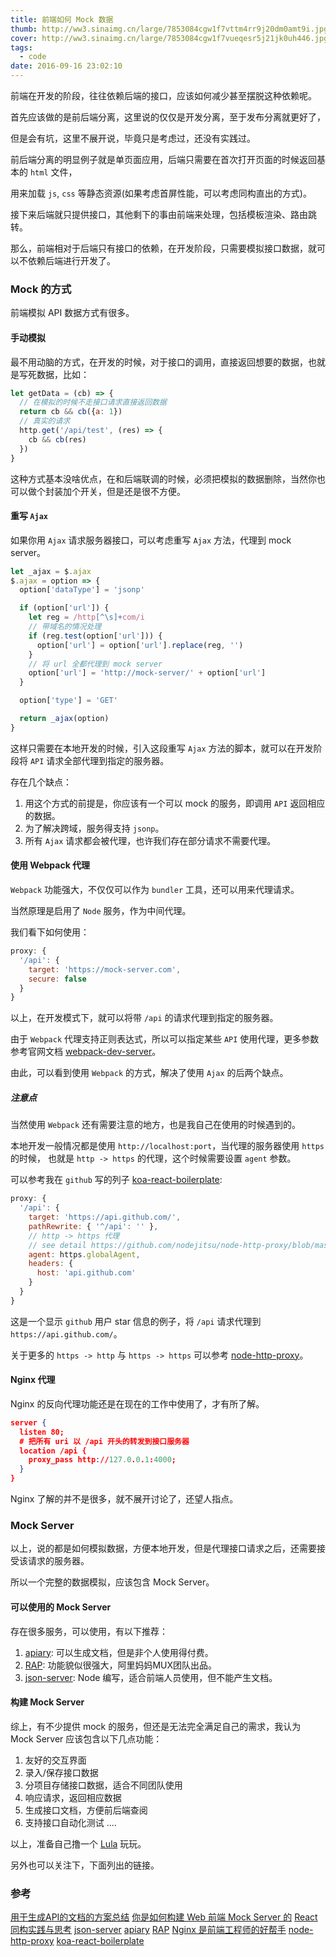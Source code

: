```yaml
---
title: 前端如何 Mock 数据
thumb: http://ww3.sinaimg.cn/large/7853084cgw1f7vttm4rr9j20dm0amt9i.jpg
cover: http://ww3.sinaimg.cn/large/7853084cgw1f7vueqesr5j21jk0uh446.jpg
tags:
  - code
date: 2016-09-16 23:02:10
---
```


前端在开发的阶段，往往依赖后端的接口，应该如何减少甚至摆脱这种依赖呢。

<!-- more -->

首先应该做的是前后端分离，这里说的仅仅是开发分离，至于发布分离就更好了，

但是会有坑，这里不展开说，毕竟只是考虑过，还没有实践过。

前后端分离的明显例子就是单页面应用，后端只需要在首次打开页面的时候返回基本的 `html` 文件，

用来加载 `js`, `css` 等静态资源(如果考虑首屏性能，可以考虑同构直出的方式)。

接下来后端就只提供接口，其他剩下的事由前端来处理，包括模板渲染、路由跳转。

那么，前端相对于后端只有接口的依赖，在开发阶段，只需要模拟接口数据，就可以不依赖后端进行开发了。


### Mock 的方式

前端模拟 API 数据方式有很多。

#### 手动模拟

最不用动脑的方式，在开发的时候，对于接口的调用，直接返回想要的数据，也就是写死数据，比如：

```js
let getData = (cb) => {
  // 在模拟的时候不走接口请求直接返回数据
  return cb && cb({a: 1})
  // 真实的请求
  http.get('/api/test', (res) => {
    cb && cb(res)
  })
}
```

这种方式基本没啥优点，在和后端联调的时候，必须把模拟的数据删除，当然你也可以做个封装加个开关，但是还是很不方便。

#### 重写 `Ajax`

如果你用 `Ajax` 请求服务器接口，可以考虑重写 `Ajax` 方法，代理到 mock server。

```js
let _ajax = $.ajax
$.ajax = option => {
  option['dataType'] = 'jsonp'

  if (option['url']) {
    let reg = /http[^\s]+com/i
    // 带域名的情况处理
    if (reg.test(option['url'])) {
      option['url'] = option['url'].replace(reg, '')
    }
    // 将 url 全都代理到 mock server
    option['url'] = 'http://mock-server/' + option['url']
  }

  option['type'] = 'GET'

  return _ajax(option)
}
```

这样只需要在本地开发的时候，引入这段重写 `Ajax` 方法的脚本，就可以在开发阶段将 `API` 请求全部代理到指定的服务器。

存在几个缺点：

1. 用这个方式的前提是，你应该有一个可以 mock 的服务，即调用 `API` 返回相应的数据。
2. 为了解决跨域，服务得支持 `jsonp`。
3. 所有 `Ajax` 请求都会被代理，也许我们存在部分请求不需要代理。

#### 使用 Webpack 代理

`Webpack` 功能强大，不仅仅可以作为 `bundler` 工具，还可以用来代理请求。

当然原理是启用了 `Node` 服务，作为中间代理。

我们看下如何使用：

```js webpack.dev.config.js
proxy: {
  '/api': {
    target: 'https://mock-server.com',
    secure: false
  }
}
```

以上，在开发模式下，就可以将带 `/api` 的请求代理到指定的服务器。

由于 `Webpack` 代理支持正则表达式，所以可以指定某些 `API` 使用代理，更多参数参考官网文档 [webpack-dev-server](http://webpack.github.io/docs/webpack-dev-server.html#proxy)。

由此，可以看到使用 `Webpack` 的方式，解决了使用 `Ajax` 的后两个缺点。

##### 注意点

当然使用 `Webpack` 还有需要注意的地方，也是我自己在使用的时候遇到的。

本地开发一般情况都是使用 `http://localhost:port`，当代理的服务器使用 `https` 的时候，
也就是 `http -> https` 的代理，这个时候需要设置 `agent` 参数。

可以参考我在 `github` 写的列子 [koa-react-boilerplate](https://github.com/xwartz/koa-react-boilerplate):

```js
proxy: {
  '/api': {
    target: 'https://api.github.com/',
    pathRewrite: { '^/api': '' },
    // http -> https 代理
    // see detail https://github.com/nodejitsu/node-http-proxy/blob/master/examples/http/proxy-http-to-https.js
    agent: https.globalAgent,
    headers: {
      host: 'api.github.com'
    }
  }
}
```

这是一个显示 `github` 用户 star 信息的例子，将 `/api` 请求代理到 `https://api.github.com/`。

关于更多的 `https -> http` 与 `https -> https` 可以参考 [node-http-proxy](https://github.com/nodejitsu/node-http-proxy#using-https)。


#### Nginx 代理

Nginx 的反向代理功能还是在现在的工作中使用了，才有所了解。

```json nginx.conf 
server {
  listen 80;
  # 把所有 uri 以 /api 开头的转发到接口服务器
  location /api {
    proxy_pass http://127.0.0.1:4000;
  }
}
```

Nginx 了解的并不是很多，就不展开讨论了，还望人指点。


### Mock Server

以上，说的都是如何模拟数据，方便本地开发，但是代理接口请求之后，还需要接受该请求的服务器。

所以一个完整的数据模拟，应该包含 Mock Server。

#### 可以使用的 Mock Server

存在很多服务，可以使用，有以下推荐：

1. [apiary](https://apiary.io/): 可以生成文档，但是非个人使用得付费。
2. [RAP](https://github.com/thx/RAP): 功能貌似很强大，阿里妈妈MUX团队出品。
3. [json-server](https://github.com/typicode/json-server): Node 编写，适合前端人员使用，但不能产生文档。

#### 构建 Mock Server

综上，有不少提供 mock 的服务，但还是无法完全满足自己的需求，我认为 Mock Server 应该包含以下几点功能：

1. 友好的交互界面
2. 录入/保存接口数据
3. 分项目存储接口数据，适合不同团队使用
4. 响应请求，返回相应数据
5. 生成接口文档，方便前后端查阅
6. 支持接口自动化测试
....

以上，准备自己撸一个 [Lula](https://github.com/xwartz/lula) 玩玩。

另外也可以关注下，下面列出的链接。

### 参考

[用于生成API的文档的方案总结](https://cnodejs.org/topic/567d612c435249f221f53a89)
[你是如何构建 Web 前端 Mock Server 的](https://www.zhihu.com/question/35436669)
[React 同构实践与思考](https://zhuanlan.zhihu.com/p/20669111?refer=purerender)
[json-server](https://github.com/typicode/json-server)
[apiary](https://apiary.io/)
[RAP](https://github.com/thx/RAP)
[Nginx 是前端工程师的好帮手](http://www.restran.net/2015/08/19/nginx-frontend-helper/)
[node-http-proxy](https://github.com/nodejitsu/node-http-proxy#using-https) 
[koa-react-boilerplate](https://github.com/xwartz/koa-react-boilerplate)
